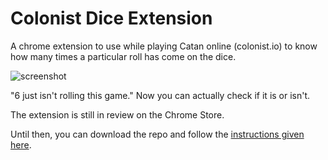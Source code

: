 # Colonist Dice Extension
A chrome extension to use while playing Catan online (colonist.io) to know how many times a particular roll has come on the dice.

![screenshot](https://i.ibb.co/VqR5SBx/screenshot.png)

"6 just isn't rolling this game." 
Now you can actually check if it is or isn't.

The extension is still in review on the Chrome Store. 

Until then, you can download the repo and follow the [instructions given here](https://www.cnet.com/how-to/how-to-install-chrome-extensions-manually/).
